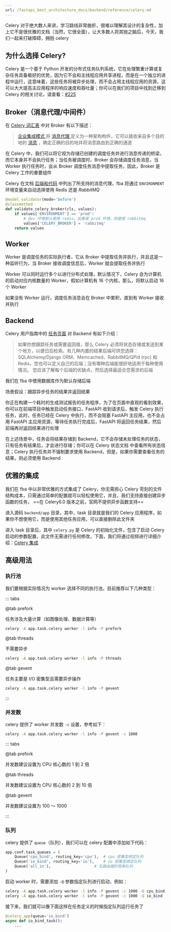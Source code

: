 ```yaml
---
url: /fastapi_best_architecture_docs/backend/reference/celery.md
---
```

Celery 对于绝大数人来讲，学习路线非常曲折，很难以理解其设计的复杂性，加上它不是很优雅的文档（当然，它很全面），让大多数人将其抛之脑后，今天，我们一起来打破障碍，拥抱
celery

## 为什么选择 Celery?

Celery 是一个基于 Python
开发的分布式任务队列系统，它在处理繁重计算或复杂任务具备极好的优势，因为它不会和主线程应用共享进程，而是在一个独立的进程中运行，这意味着，这些任务将被异步处理，而不会占用主线程应用的资源，这可以大大提高主应用程序的响应速度和吞吐量；你可以在我们的项目中找到迁移到
Celery 的相关讨论，请查看：[#225](https://github.com/fastapi-practices/fastapi_best_architecture/discussions/225)

## Broker（消息代理/中间件）

在 [Celery 词汇表](https://docs.celeryq.dev/projects/celery-enhancement-proposals/en/latest/glossary.html?highlight=broker)
中对 Broker 有以下描述：

> [企业集成模式 ](https://www.enterpriseintegrationpatterns.com/)
> 将 [消息代理 ](https://www.enterpriseintegrationpatterns.com/patterns/messaging/MessageBroker.html)
> 定义为一种架构构件，它可以接收来自多个目的地的
> [消息](https://docs.celeryq.dev/projects/celery-enhancement-proposals/en/latest/glossary.html?highlight=broker#term-Message)
> ，确定正确的目的地并将消息路由到正确的通道

在 Celery 中，我们可以将它视为存储已创建的调度任务并进行消息传递的桥梁，而它本身并不会执行任务；当任务被调度时，Broker
会存储调度任务消息，当 Worker 执行任务时，会从 Broker 调度任务消息中提取任务，因此，Broker 是 Celery 工作的重要组件

Celery 在文档 [后端和代码](https://docs.celeryq.dev/en/v5.4.0/getting-started/backends-and-brokers/index.html)
中列出了所支持的消息代理，fba 将通过 `ENVIRONMENT` 环境变量来自动选择使用 Redis 还是 *RabbitMQ*

```python
@model_validator(mode='before')
@classmethod
def validate_celery_broker(cls, values):
    if values['ENVIRONMENT'] == 'prod':
        # dev 环境默认使用 redis，如果是 prod 环境，则使用 rabbitmq
        values['CELERY_BROKER'] = 'rabbitmq'
    return values
```

## Worker

Worker 是调度任务的实际执行者，它从 Broker 中提取任务并执行，并且这是一种监听行为，当 Broker 接收调度信息后，Worker
就会提取任务并执行

Worker 可以同时运行多个以进行分布式处理，默认情况下，Celery 会为计算机的启动对应内核数量的 Worker，假如计算机有 16
个内核，那么，将默认启动 16 个 Worker

如果没有 Worker 运行，调度任务消息会在 Broker 中累积，直到有 Worker 接收并执行

## Backend

Celery 用户指南中的 [任务页面](https://docs.celeryq.dev/en/v5.4.0/userguide/tasks.html#result-backends) 对 Backend
有如下介绍：

> 如果你想跟踪任务或需要返回值，那么 Celery 必须将状态存储或发送到某个地方，以便日后检索。有几种内置的结果后端可供您选择：SQLAlchemy/Django
> ORM、Memcached、RabbitMQ/QPid (rpc) 和 Redis，您也可以定义自己的后端；没有哪种后端能很好地适用于每种使用情况。
> 您应该了解每个后端的优缺点，然后选择最适合您需求的后端

我们在 fba 中使用数据库作为默认存储后端

场景假设：跟踪异步任务的结果并返回结果

你正在构建一个耗时的生成测试报告的任务程序，为了在页面中直观的看到效果，你可以在前端项目中触发启动任务接口，FastAPI
收到请求后，触发 Celery 执行任务，此时，任务已经在 Celery 中执行，而不会阻塞 FastAPI 主应用，也不会占用 FastAPI
主应用资源，等待任务执行完成后，FastAPI 将返回任务结果，然后前端再对返回结果进行处理

在上述场景中，任务会将结果存储到 Backend，它不会存储未处理任务的状态，只有任务有结果后，才会进行存储；你可以在 Celery 状态文档
中查看所有状态信息；Celery 执行任务并不强制要求使用 Backend，但是，如果你需要查看任务的结果，则必须使用 Backend

## 优雅的集成

我们在 fba 中以非常优雅的方式集成了 Celery，你无需担心 Celery 苛刻的文件结构成本，只需通过简单的配置就可以轻松使用它，并且，我们支持直接创建异步函数的任务，
\==在 Celery6.0 版本之前，官网不提供异步函数支持==

进入源码 `backend/app` 目录，其中，task 目录就是我们的 Celery 应用程序，如果你不想使用它，而是使用其他任务应用，可以直接删除此文件夹

进入 task 目录后，其中 `celery.py` 是 Celery 的初始化文件，包含了启动 Celery
启动的参数配置，此文件无需进行任何修改，下面，我们将通过视频进行详细介绍：[Celery 集成](https://www.bilibili.com/video/BV1KjkmYdE7q/?share_source=copy_web\&vd_source=ccb2aae47e179a51460c20d165021cb7)

## 高级用法

### 执行池

我们要根据实际情况为 worker 选择不同的执行池，目前推荐以下几种类型：

::: tabs

@tab prefork

任务涉及大量计算（如图像处理、数据计算等）

```bash
celery -A app.task.celery worker -l info -P prefork
```

@tab threads

不需要异步

```bash
celery -A app.task.celery worker -l info -P threads
```

@tab gevent

任务主要是 I/O 密集型且需要异步操作

```bash
celery -A app.task.celery worker -l info -P gevent
```

:::

### 并发数

celery 提供了 worker 并发数 `-c` 设置，参考如下：

```bash
celery -A app.task.celery worker -l info -P gevent -c 1000
```

::: tabs

@tab prefork

并发数建议设置为 CPU 核心数的 1 到 2 倍

@tab threads

并发数建议设置为 CPU 核心数的 2 到 10 倍

@tab gevent

并发数建议设置为 100 ～ 1000

:::

### 队列

celery 提供了 `queue`（队列），我们可以在 celery 配置中添加如下代码：

```python
app.conf.task_queues = (
    Queue('cpu_bind', routing_key='cpu'),  # cpu 密集型绑定队列
    Queue('io_bind', routing_key='io'),    # io 密集型绑定队列
    Queue('all_in'),                   # 无路由键的简单队列
)
```

启动 worker 时，需要添加 `-Q` 参数指定队列进行启动，例如：

```bash
celery -A app.task.celery worker -l info -P gevent -c 1000 -Q cpu_bind  # 启动 cpu worker
celery -A app.task.celery worker -l info -P gevent -c 1000 -Q io_bind  # 启动 io worker
```

接下来，我们就可以像下面这样在任务定义的时候指定队列运行任务了

```python
@celery_app(queue='io_bind')
async def io_bind_task():
    ...
```
